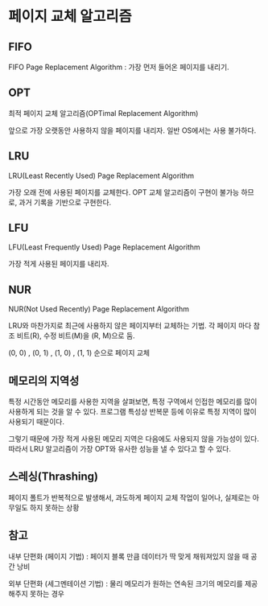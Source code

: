 # 페이지 교체 알고리즘

## FIFO
FIFO Page Replacement Algorithm : 가장 먼저 들어온 페이지를 내리기.

## OPT
최적 페이지 교체 알고리즘(OPTimal Replacement Algorithm)

앞으로 가장 오랫동안 사용하지 않을 페이지를 내리자. 
일반 OS에서는 사용 불가하다. 

## LRU
LRU(Least Recently Used) Page Replacement Algorithm

가장 오래 전에 사용된 페이지를 교체한다. 
OPT 교체 알고리즘이 구현이 불가능 하므로, 과거 기록을 기반으로 구현한다. 

## LFU
LFU(Least Frequently Used) Page Replacement Algorithm

가장 적게 사용된 페이지를 내리자. 

## NUR 
NUR(Not Used Recently) Page Replacement Algorithm

LRU와 마찬가지로 최근에 사용하지 않은 페이지부터 교체하는 기법.
각 페이지 마다 참조 비트(R), 수정 비트(M)을 (R, M)으로 둠. 

(0, 0) , (0, 1) , (1, 0) , (1, 1) 순으로 페이지 교체

## 메모리의 지역성
특정 시간동안 메모리를 사용한 지역을 살펴보면, 특정 구역에서 인접한 메모리를 많이 사용하게 되는 것을 알 수 있다. 
프로그램 특성상 반복문 등에 이유로 특정 지역이 많이 사용되기 때문이다. 

그렇기 때문에 가장 적게 사용된 메모리 지역은 다음에도 사용되지 않을 가능성이 있다.
따라서 LRU 알고리즘이 가장 OPT와 유사한 성능을 낼 수 있다고 할 수 있다. 

## 스레싱(Thrashing)
페이지 폴트가 반복적으로 발생해서, 과도하게 페이지 교체 작업이 일어나, 실제로는 아무일도 하지 못하는 상황

## 참고 
내부 단편화 (페이지 기법) : 페이지 블록 만큼 데이터가 딱 맞게 채워져있지 않을 때 공간 낭비

외부 단편화 (세그멘테이션 기법) : 물리 메모리가 원하는 연속된 크기의 메모리를 제공해주지 못하는 경우 

